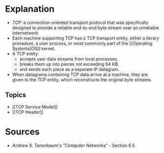 # Explanation
- *TCP*: a connection-oriented transport protocol that was specifically designed to provide a reliable end-to-end byte stream over an unreliable internetwork.
- Each machine supporting TCP has a TCP transport entity, either a library procedure, a user process, or most commonly part of the [[Operating Systems|OS]] kernel.
- A TCP entity:
	- accepts user data streams from local processes,
	- breaks them up into pieces not exceeding 64 KB,
	- and sends each piece as a separate IP datagram.
- When datagrams containing TCP data arrive at a machine, they are given to the TCP entity, which reconstructs the original byte streams.

## Topics
- [[TCP Service Model]]
- [[TCP Header]]

# Sources
- Andrew S. Tanenbaum's "Computer Networks" - Section 6.5
